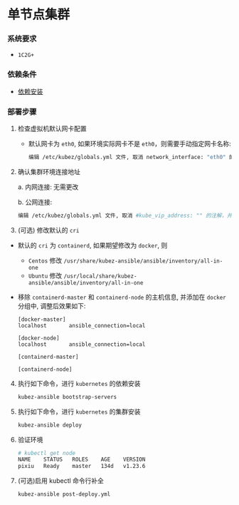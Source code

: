 # 单节点集群

### 系统要求
- `1C2G+`

### 依赖条件
- [依赖安装](prerequisites.md)

### 部署步骤
1. 检查虚拟机默认网卡配置
   - 默认网卡为 `eth0`, 如果环境实际网卡不是 `eth0`，则需要手动指定网卡名称:
     ```bash
     编辑 /etc/kubez/globals.yml 文件, 取消 network_interface: "eth0" 的注解, 并修改为实际网卡名称
     ```

2. 确认集群环境连接地址

   a. 内网连接: 无需更改

   b. 公网连接:
   ```bash
   编辑 /etc/kubez/globals.yml 文件, 取消 #kube_vip_address: "" 的注解，并修改为实际公网地址 云平台环境需要放通公网ip到后面节点的6443端口
   ```

3. (可选) 修改默认的 `cri`
- 默认的 `cri` 为 `containerd`, 如果期望修改为 `docker`, 则
  - `Centos` 修改 `/usr/share/kubez-ansible/ansible/inventory/all-in-one`
  - `Ubuntu` 修改 `/usr/local/share/kubez-ansible/ansible/inventory/all-in-one`

- 移除 `containerd-master` 和 `containerd-node` 的主机信息, 并添加在 `docker` 分组中, 调整后效果如下:
  ```shell
  [docker-master]
  localhost       ansible_connection=local

  [docker-node]
  localhost       ansible_connection=local

  [containerd-master]

  [containerd-node]
  ```

4. 执行如下命令，进行 `kubernetes` 的依赖安装
    ```bash
    kubez-ansible bootstrap-servers
    ```

5. 执行如下命令，进行 `kubernetes` 的集群安装
    ``` bash
    kubez-ansible deploy
    ```

6. 验证环境
   ```bash
   # kubectl get node
   NAME    STATUS   ROLES    AGE    VERSION
   pixiu   Ready    master   134d   v1.23.6
   ```
7. (可选)启用 kubectl 命令行补全
    ``` bash
    kubez-ansible post-deploy.yml
    ```
